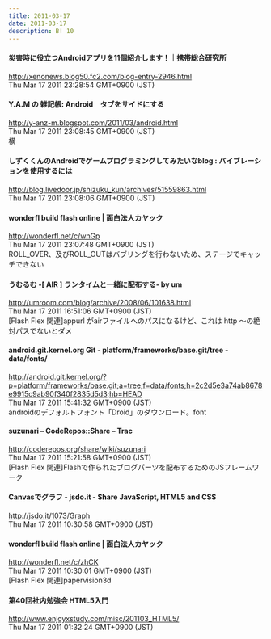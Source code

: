 ```yaml
---
title: 2011-03-17
date: 2011-03-17
description: B! 10
---
```


#### 災害時に役立つAndroidアプリを11個紹介します！｜携帯総合研究所
http://xenonews.blog50.fc2.com/blog-entry-2946.html<br>
Thu Mar 17 2011 23:28:54 GMT+0900 (JST)<br>


#### Y.A.M の 雑記帳: Android　タブをサイドにする
http://y-anz-m.blogspot.com/2011/03/android.html<br>
Thu Mar 17 2011 23:08:45 GMT+0900 (JST)<br>
横


#### しずくくんのAndroidでゲームプログラミングしてみたいなblog : バイブレーションを使用するには
http://blog.livedoor.jp/shizuku_kun/archives/51559863.html<br>
Thu Mar 17 2011 23:08:06 GMT+0900 (JST)<br>


#### wonderfl build flash online | 面白法人カヤック
http://wonderfl.net/c/wnGp<br>
Thu Mar 17 2011 23:07:48 GMT+0900 (JST)<br>
ROLL_OVER、及びROLL_OUTはバブリングを行わないため、ステージでキャッチできない


#### うむるむ -[ AIR ] ランタイムと一緒に配布する- by um
http://umroom.com/blog/archive/2008/06/101638.html<br>
Thu Mar 17 2011 16:51:06 GMT+0900 (JST)<br>
[Flash Flex 関連]appurl がairファイルへのパスになるけど、これは http 〜の絶対パスでないとダメ


#### android.git.kernel.org Git - platform/frameworks/base.git/tree - data/fonts/
http://android.git.kernel.org/?p=platform/frameworks/base.git;a=tree;f=data/fonts;h=2c2d5e3a74ab8678e9915c9ab90f340f2835d5d3;hb=HEAD<br>
Thu Mar 17 2011 15:41:32 GMT+0900 (JST)<br>
androidのデフォルトフォント「Droid」のダウンロード。font


####       suzunari –      CodeRepos::Share – Trac    
http://coderepos.org/share/wiki/suzunari<br>
Thu Mar 17 2011 15:21:58 GMT+0900 (JST)<br>
[Flash Flex 関連]Flashで作られたブログパーツを配布するためのJSフレームワーク


#### Canvasでグラフ - jsdo.it - Share JavaScript, HTML5 and CSS
http://jsdo.it/1073/Graph<br>
Thu Mar 17 2011 10:30:58 GMT+0900 (JST)<br>


#### wonderfl build flash online | 面白法人カヤック
http://wonderfl.net/c/zhCK<br>
Thu Mar 17 2011 10:30:01 GMT+0900 (JST)<br>
[Flash Flex 関連]papervision3d


#### 第40回社内勉強会  HTML5入門
http://www.enjoyxstudy.com/misc/201103_HTML5/<br>
Thu Mar 17 2011 01:32:24 GMT+0900 (JST)<br>


